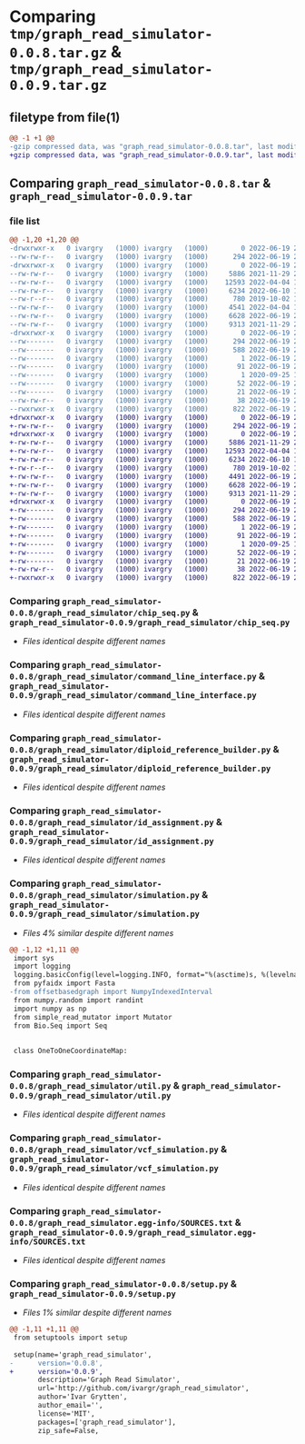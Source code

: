 # Comparing `tmp/graph_read_simulator-0.0.8.tar.gz` & `tmp/graph_read_simulator-0.0.9.tar.gz`

## filetype from file(1)

```diff
@@ -1 +1 @@
-gzip compressed data, was "graph_read_simulator-0.0.8.tar", last modified: Sun Jun 19 22:06:01 2022, max compression
+gzip compressed data, was "graph_read_simulator-0.0.9.tar", last modified: Sun Jun 19 22:09:59 2022, max compression
```

## Comparing `graph_read_simulator-0.0.8.tar` & `graph_read_simulator-0.0.9.tar`

### file list

```diff
@@ -1,20 +1,20 @@
-drwxrwxr-x   0 ivargry   (1000) ivargry   (1000)        0 2022-06-19 22:06:01.334915 graph_read_simulator-0.0.8/
--rw-rw-r--   0 ivargry   (1000) ivargry   (1000)      294 2022-06-19 22:06:01.334915 graph_read_simulator-0.0.8/PKG-INFO
-drwxrwxr-x   0 ivargry   (1000) ivargry   (1000)        0 2022-06-19 22:06:01.330915 graph_read_simulator-0.0.8/graph_read_simulator/
--rw-rw-r--   0 ivargry   (1000) ivargry   (1000)     5886 2021-11-29 20:22:06.000000 graph_read_simulator-0.0.8/graph_read_simulator/chip_seq.py
--rw-rw-r--   0 ivargry   (1000) ivargry   (1000)    12593 2022-04-04 11:09:27.000000 graph_read_simulator-0.0.8/graph_read_simulator/command_line_interface.py
--rw-rw-r--   0 ivargry   (1000) ivargry   (1000)     6234 2022-06-10 18:26:45.000000 graph_read_simulator-0.0.8/graph_read_simulator/diploid_reference_builder.py
--rw-r--r--   0 ivargry   (1000) ivargry   (1000)      780 2019-10-02 17:23:19.000000 graph_read_simulator-0.0.8/graph_read_simulator/id_assignment.py
--rw-rw-r--   0 ivargry   (1000) ivargry   (1000)     4541 2022-04-04 10:02:48.000000 graph_read_simulator-0.0.8/graph_read_simulator/simulation.py
--rw-rw-r--   0 ivargry   (1000) ivargry   (1000)     6628 2022-06-19 22:05:44.000000 graph_read_simulator-0.0.8/graph_read_simulator/util.py
--rw-rw-r--   0 ivargry   (1000) ivargry   (1000)     9313 2021-11-29 20:22:06.000000 graph_read_simulator-0.0.8/graph_read_simulator/vcf_simulation.py
-drwxrwxr-x   0 ivargry   (1000) ivargry   (1000)        0 2022-06-19 22:06:01.334915 graph_read_simulator-0.0.8/graph_read_simulator.egg-info/
--rw-------   0 ivargry   (1000) ivargry   (1000)      294 2022-06-19 22:06:01.000000 graph_read_simulator-0.0.8/graph_read_simulator.egg-info/PKG-INFO
--rw-------   0 ivargry   (1000) ivargry   (1000)      588 2022-06-19 22:06:01.000000 graph_read_simulator-0.0.8/graph_read_simulator.egg-info/SOURCES.txt
--rw-------   0 ivargry   (1000) ivargry   (1000)        1 2022-06-19 22:06:01.000000 graph_read_simulator-0.0.8/graph_read_simulator.egg-info/dependency_links.txt
--rw-------   0 ivargry   (1000) ivargry   (1000)       91 2022-06-19 22:06:01.000000 graph_read_simulator-0.0.8/graph_read_simulator.egg-info/entry_points.txt
--rw-------   0 ivargry   (1000) ivargry   (1000)        1 2020-09-25 10:38:36.000000 graph_read_simulator-0.0.8/graph_read_simulator.egg-info/not-zip-safe
--rw-------   0 ivargry   (1000) ivargry   (1000)       52 2022-06-19 22:06:01.000000 graph_read_simulator-0.0.8/graph_read_simulator.egg-info/requires.txt
--rw-------   0 ivargry   (1000) ivargry   (1000)       21 2022-06-19 22:06:01.000000 graph_read_simulator-0.0.8/graph_read_simulator.egg-info/top_level.txt
--rw-rw-r--   0 ivargry   (1000) ivargry   (1000)       38 2022-06-19 22:06:01.334915 graph_read_simulator-0.0.8/setup.cfg
--rwxrwxr-x   0 ivargry   (1000) ivargry   (1000)      822 2022-06-19 22:05:51.000000 graph_read_simulator-0.0.8/setup.py
+drwxrwxr-x   0 ivargry   (1000) ivargry   (1000)        0 2022-06-19 22:09:59.680682 graph_read_simulator-0.0.9/
+-rw-rw-r--   0 ivargry   (1000) ivargry   (1000)      294 2022-06-19 22:09:59.680682 graph_read_simulator-0.0.9/PKG-INFO
+drwxrwxr-x   0 ivargry   (1000) ivargry   (1000)        0 2022-06-19 22:09:59.680682 graph_read_simulator-0.0.9/graph_read_simulator/
+-rw-rw-r--   0 ivargry   (1000) ivargry   (1000)     5886 2021-11-29 20:22:06.000000 graph_read_simulator-0.0.9/graph_read_simulator/chip_seq.py
+-rw-rw-r--   0 ivargry   (1000) ivargry   (1000)    12593 2022-04-04 11:09:27.000000 graph_read_simulator-0.0.9/graph_read_simulator/command_line_interface.py
+-rw-rw-r--   0 ivargry   (1000) ivargry   (1000)     6234 2022-06-10 18:26:45.000000 graph_read_simulator-0.0.9/graph_read_simulator/diploid_reference_builder.py
+-rw-r--r--   0 ivargry   (1000) ivargry   (1000)      780 2019-10-02 17:23:19.000000 graph_read_simulator-0.0.9/graph_read_simulator/id_assignment.py
+-rw-rw-r--   0 ivargry   (1000) ivargry   (1000)     4491 2022-06-19 22:09:26.000000 graph_read_simulator-0.0.9/graph_read_simulator/simulation.py
+-rw-rw-r--   0 ivargry   (1000) ivargry   (1000)     6628 2022-06-19 22:05:44.000000 graph_read_simulator-0.0.9/graph_read_simulator/util.py
+-rw-rw-r--   0 ivargry   (1000) ivargry   (1000)     9313 2021-11-29 20:22:06.000000 graph_read_simulator-0.0.9/graph_read_simulator/vcf_simulation.py
+drwxrwxr-x   0 ivargry   (1000) ivargry   (1000)        0 2022-06-19 22:09:59.680682 graph_read_simulator-0.0.9/graph_read_simulator.egg-info/
+-rw-------   0 ivargry   (1000) ivargry   (1000)      294 2022-06-19 22:09:59.000000 graph_read_simulator-0.0.9/graph_read_simulator.egg-info/PKG-INFO
+-rw-------   0 ivargry   (1000) ivargry   (1000)      588 2022-06-19 22:09:59.000000 graph_read_simulator-0.0.9/graph_read_simulator.egg-info/SOURCES.txt
+-rw-------   0 ivargry   (1000) ivargry   (1000)        1 2022-06-19 22:09:59.000000 graph_read_simulator-0.0.9/graph_read_simulator.egg-info/dependency_links.txt
+-rw-------   0 ivargry   (1000) ivargry   (1000)       91 2022-06-19 22:09:59.000000 graph_read_simulator-0.0.9/graph_read_simulator.egg-info/entry_points.txt
+-rw-------   0 ivargry   (1000) ivargry   (1000)        1 2020-09-25 10:38:36.000000 graph_read_simulator-0.0.9/graph_read_simulator.egg-info/not-zip-safe
+-rw-------   0 ivargry   (1000) ivargry   (1000)       52 2022-06-19 22:09:59.000000 graph_read_simulator-0.0.9/graph_read_simulator.egg-info/requires.txt
+-rw-------   0 ivargry   (1000) ivargry   (1000)       21 2022-06-19 22:09:59.000000 graph_read_simulator-0.0.9/graph_read_simulator.egg-info/top_level.txt
+-rw-rw-r--   0 ivargry   (1000) ivargry   (1000)       38 2022-06-19 22:09:59.680682 graph_read_simulator-0.0.9/setup.cfg
+-rwxrwxr-x   0 ivargry   (1000) ivargry   (1000)      822 2022-06-19 22:09:46.000000 graph_read_simulator-0.0.9/setup.py
```

### Comparing `graph_read_simulator-0.0.8/graph_read_simulator/chip_seq.py` & `graph_read_simulator-0.0.9/graph_read_simulator/chip_seq.py`

 * *Files identical despite different names*

### Comparing `graph_read_simulator-0.0.8/graph_read_simulator/command_line_interface.py` & `graph_read_simulator-0.0.9/graph_read_simulator/command_line_interface.py`

 * *Files identical despite different names*

### Comparing `graph_read_simulator-0.0.8/graph_read_simulator/diploid_reference_builder.py` & `graph_read_simulator-0.0.9/graph_read_simulator/diploid_reference_builder.py`

 * *Files identical despite different names*

### Comparing `graph_read_simulator-0.0.8/graph_read_simulator/id_assignment.py` & `graph_read_simulator-0.0.9/graph_read_simulator/id_assignment.py`

 * *Files identical despite different names*

### Comparing `graph_read_simulator-0.0.8/graph_read_simulator/simulation.py` & `graph_read_simulator-0.0.9/graph_read_simulator/simulation.py`

 * *Files 4% similar despite different names*

```diff
@@ -1,12 +1,11 @@
 import sys
 import logging
 logging.basicConfig(level=logging.INFO, format="%(asctime)s, %(levelname)s: %(message)s")
 from pyfaidx import Fasta
-from offsetbasedgraph import NumpyIndexedInterval
 from numpy.random import randint
 import numpy as np
 from simple_read_mutator import Mutator
 from Bio.Seq import Seq
 
 
 class OneToOneCoordinateMap:
```

### Comparing `graph_read_simulator-0.0.8/graph_read_simulator/util.py` & `graph_read_simulator-0.0.9/graph_read_simulator/util.py`

 * *Files identical despite different names*

### Comparing `graph_read_simulator-0.0.8/graph_read_simulator/vcf_simulation.py` & `graph_read_simulator-0.0.9/graph_read_simulator/vcf_simulation.py`

 * *Files identical despite different names*

### Comparing `graph_read_simulator-0.0.8/graph_read_simulator.egg-info/SOURCES.txt` & `graph_read_simulator-0.0.9/graph_read_simulator.egg-info/SOURCES.txt`

 * *Files identical despite different names*

### Comparing `graph_read_simulator-0.0.8/setup.py` & `graph_read_simulator-0.0.9/setup.py`

 * *Files 1% similar despite different names*

```diff
@@ -1,11 +1,11 @@
 from setuptools import setup
 
 setup(name='graph_read_simulator',
-      version='0.0.8',
+      version='0.0.9',
       description='Graph Read Simulator',
       url='http://github.com/ivargr/graph_read_simulator',
       author='Ivar Grytten',
       author_email='',
       license='MIT',
       packages=['graph_read_simulator'],
       zip_safe=False,
```

